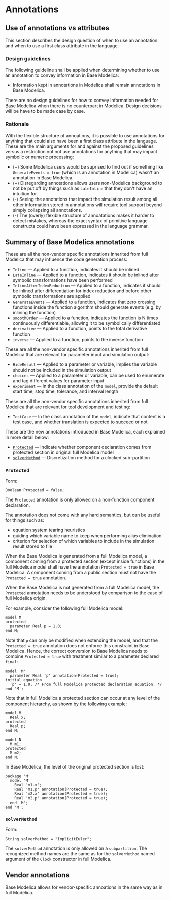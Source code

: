 # Annotations


## Use of annotations vs attributes

This section describes the design question of when to use an annotation and when to use a first class attribute in the language.

### Design guidelines

The following guideline shall be applied when determining whether to use an annotation to convey information in Base Modelica:
- Information kept in annotations in Modelica shall remain annotations in Base Modelica.

There are no design guidelines for how to convey information needed for Base Modelica when there is no counterpart in Modelica.  Design decisions will be have to be made case by case.

### Rationale

With the flexible structure of annoations, it is possible to use annotations for anything that could also have been a first class attribute in the language.  These are the main arguments for and against the proposed guidelines versus a restriction not not use annotations for anything that may impact symbolic or numeric processing:
- (+) Some Modelica users would be suprised to find out if something like `GenerateEvents = true` (which is an annotation in Modelica) wasn't an annotation in Base Modelica.
- (+) Disregarding annotations allows users non-Modelica background to not be put off by things such as `LateInline` that they don't have an intuition for.
- (-) Seeing the annotations that impact the simulation result among all other information stored in annotations will require tool support beyond simply collapsing all annotations.
- (-) The (overly) flexible structure of annoatations makes it harder to detect mistakes, whereas the exact syntax of primitive language constructs could have been expressed in the language grammar.


## Summary of Base Modelica annotations

These are all the non-vendor specific annotations inherited from full Modelica that may influence the code generation process:
- `Inline` — Applied to a function, indicates it should be inlined
- `LateInline` — Applied to a function, indicates it should be inlined after symbolic transformations have been performed
- `InlineAfterIndexReduction` — Applied to a function, indicates it should be inlined after differentiation for index reduction and before other symbolic transformations are applied
- `GenerateEvents` — Applied to a function, indicates that zero crossing functions inside the function algorithm should generate events (e.g. by inlining the function)
- `smoothOrder` — Applied to a function, indicates the function is N times continuously differentiable, allowing it to be symbolically differentiated
- `derivative` — Applied to a function, points to the total derivative function
- `inverse` — Applied to a function, points to the inverse function

These are all the non-vendor specific annotations inherited from full Modelica that are relevant for parameter input and simulation output:
- `HideResult` — Applied to a parameter or variable, implies the variable should not be included in the simulation output
- `choices` — Applied to a parameter or variable, can be used to enumerate and tag different values for parameter input
- `experiment` — In the class annotation of the `model`, provide the default start time, stop time, tolerance, and interval length

These are all the non-vendor specific annotations inherited from full Modelica that are relevant for tool development and testing:
- `TestCase` — In the class annotation of the `model`, indicate that content is a test case, and whether translation is expected to succeed or not

These are the new annotations introduced in Base Modelica, each explained in more detail below:
- [`Protected`](#protected) — Indicate whether component declaration comes from protected section in original full Modelica model
- [`solverMethod`](#solvermethod) — Discretization method for a clocked sub-partition


### `Protected`

Form:
```
Boolean Protected = false;
```

The `Protected` annotation is only allowed on a non-function component declaration.

The annotation does not come with any hard semantics, but can be useful for things such as:
- equation system tearing heuristics
- guiding which variable name to keep when performing alias elimination
- criterion for selection of which variables to include in the simulation result stored to file

When the Base Modelica is generated from a full Modelica model, a component coming from a protected section (except inside functions) in the full Modelica model shall have the annotation `Protected = true` in Base Modelica.
A component coming from a public section must not have the `Protected = true` annotation.

When the Base Modelica is not generated from a full Modelica model, the `Protected` annotation needs to be understood by comparison to the case of full Modelica origin.

For example, consider the following full Modelica model:
```
model M
protected
  parameter Real p = 1.0;
end M;
```

Note that `p` can only be modified when extending the model, and that the `Protected = true` annotation does not enforce this constraint in Base Modelica.
Hence, the correct conversion to Base Modelica needs to combine `Protected = true` with treatment similar to a parameter declared `final`:
```
model 'M'
  parameter Real 'p' annotation(Protected = true);
initial equation
  'p' = 1.0; /* From full Modelica protected declaration equation. */
end 'M';
```

Note that in full Modelica a protected section can occur at any level of the component hierarchy, as shown by the following example:
```
model M
  Real x;
protected
  Real p;
end M;

model N
  M m1;
protected
  M m2;
end N;
```
In Base Modelica, the level of the original protected section is lost:
```
package 'M'
  model 'M'
    Real 'm1.x';
    Real 'm1.p' annotation(Protected = true);
    Real 'm2.x' annotation(Protected = true);
    Real 'm2.p' annotation(Protected = true);
  end 'M';
end 'M';
```

### `solverMethod`

Form:
```
String solverMethod = "ImplicitEuler";
```

The `solverMethod` annotation is only allowed on a `subpartition`.
The recognized method names are the same as for the `solverMethod` named argument of the `Clock` constructor in full Modelica.



## Vendor annotations

Base Modelica allows for vendor-specific annoations in the same way as in full Modelica.
